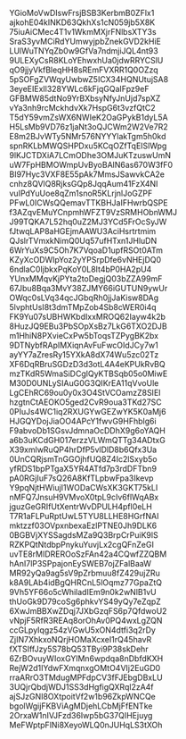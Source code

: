 YGioMoVwDIswFrsjBSB3KerbmB0ZFlx1
ajkohE04kINKD63QkhXs1cN059jb5X8K
75iuAiCMec4T1v1WkmMXjrFNlbsXTY3s
SraS3yvMCiRdYUmwyjpbZnekGVD2kHiE
LUlWuTNYqZb0w9GfVa7ndmjiJQL4nt93
9ULEXyCsR8KLoYEhwxhUa0jdwRRYCSlU
qO9jjyVkfBleqHH8sREmFVXRR1Q0OZzq
5pSOFgZVWqyUwbwZ5ICX34HQNUtujSA8
3eyeEIExIl328YWLc6kFjqGQaIFpz9eF
GFBMW85dtNo9YrBXbsyNfyJnUjd7spXZ
vYa3nh9rcMckhdvXk7HspG6t3vzfQtC2
T5dY59vmZsWX6NWIeK2OaGPykB1dyL5A
H5LsMb9VD76z1jaNt3oQJCWm2W2Ve7R2
E8m2BJvWTy5NMr576NYYYlakTgm5h0kd
spnRKLbMWQSHPDxu5KCqOZfTqEISlWpg
9lKJCTDXiA7LCmODhe3OMJuKTzuswUmN
uW7FpHBMOWmpUvByoBAlN6as670W3fF0
BI97Hyc3VXF8E55pAk7MmsJSawvkCA2e
cnhz8QVlQ8RjksGQp8JqqAum41FzX4NI
vuIPdYuUoe8qZm1snoR5KLrjnlJoGZPF
PFwL0ICWsQQemavTTKBHJaIFHwrbQSPE
f3AZqvEMuYCnpmhWFZT9VzSRMHObnWMJ
J99TQKA7L52hq0uZ2MJ3YCd5FrOcSyJW
fJtwqLAP8aHGEjmAAWU3AciHsrtrtmim
QJslrTVmxkNimQ0Uq57ufHTxn1JHluDN
6WrYuXs9C5Oh7K7VqoaD1upfRSOt0ATm
KZyXcODWIpYoz2yYPSrpDfe6vNHEjDQ0
6ndlaC0IjbkxPqKoY0L8It4bP0HA2pU4
YUnxMMqvKjPYta2toDegjQ03bZZA99mF
67Jbu8Bqa3MvY38ZJMY66iGUTUN9ywUr
OWqc0sLVq34qcJGbqRh0jjJaKisw8DAg
5lvphtUsI8t3dmTMpZob4Sb8cWER0i4q
FK9Yu07sUBHWKbdIxxMROQ62Iayw4k2b
8HuzJQ9EBu3PbSOpXsBz7LkG6TXO2DJB
m1HhiN8PXvieCxPw5bToqsTZPygBK2bx
9DTNybfRApIMXiqnAvFuFwcOIdJCy7w1
ayYY7aZresRy15YXkA8dX74Wu5zc02Tz
XF6DqRBruSGDzD3d3otL4A4eKPUkRvBQ
mzTKdR5WmaSiDCglQyKTBSqb05o0MiwE
M30D0UNLySIAuG0G3QIKrEA11qVvoUle
LgCEhRC69ou0y0x3O4StVCOamzZ8SIEI
hzgtnCtAEOKO5ged2CvR9oua3TKd27SC
0PIuJs4WC1iq2RXUGYwGEZwYK5K0aMj6
HJGQYDojJiaOO4APcY1fwvG9HFhblg6i
F9abvoDb1SGsvJdmnaOcDDhX9g6oYAQH
a6b3uKCdGH017erzzVLWmQTTg34ADtxG
X39xmlwRuQP4hrDfP5vlDlD8b6Qfx3Ua
0UnCQRjsmTnGGOjhfUQ8Z4Ic2lSxyb5o
yfRDS1bpPTgaX5YR4ATfd7p3rdDFTbn9
pA0RGjIuF7sQ26A8KfTLpbwFpa3Ikevp
Y9pqNjtHWiujI1WODaCWsXK3GKT75kLI
nMFQ7JnsuH9VMvoX0tpL9cIv6flWqABx
jguzGeGRIfUtXentrWvDPULH4pfl0eLH
T7R1aFLPuRptUwL5TYU8LLHE8HGrfNAI
mktzzf03OVpxnbexaEzlPTNE0Jh9DLK6
0BGBVjXYSSagdsMZa9Q3BrpCrPuiK9lS
RZKPQtNtdbpPnykuYuvjLx2cgQFnZeGI
uvTE8rMIDREROoSzFAn42a4CQwfZZQBM
hAnI7lP3SPpajonEySWEB7ojZFalBaaW
MR92yQa9ag5sV9pZrbmuu8fZ429ujZRu
k8A9LAb4idBgQHRCnL5lOqmz77GpaZtQ
9Vh5YF66o5cWhiladIEm9n0k2wNlB1vU
thUoGk9D79coSg6phkvYS49yQy7eZqpZ
6XwJmBBXwZDqj7JXbGzqFS6p7QfdwoU2
vNpjF5RfR3REAq8orOhAv0PQ4wxLgZQN
ccGLpyIqgz54zVGwU5xON4dtfi3q2rDy
ZjIN7XhkxoNQrjHOMaXcxeI1rQ45havR
fXTSIffJzy5S78bQ53TByi9P38skDehr
6ZrBOvuyWIoxGYlMn6wpdqa8nDbfdKXH
RejW2d1IYdwFXmqnxgOMtO4VIj2EuGD0
rraARrO3TMdugMPFdpCV3fFJEbgDBxLU
3UQjrQbdjWDJ1SS3dHgfigQXRql2zA4f
ajSJzGNI8OXtpoitVf2w1b96ZkpWNCQe
bgolWgijFKBViAgMDjehLCbMjFfENTke
2OrxaW1nIVJFzd36Iwp5bG37QIHEjuyg
MeFWptpFlNi8XeyoWLQ0nJUHqLS3tXOh
